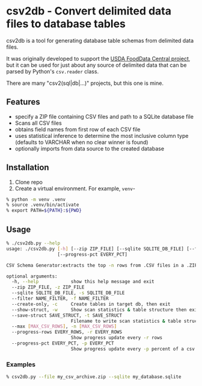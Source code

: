 # csv2db - Convert delimited data files to database tables

csv2db is a tool for generating database table schemas from delimited data files.

It was originally developed to support the [USDA FoodData Central project](https://fdc.nal.usda.gov/), but it can be used for just about any source of delimited data that can be parsed by Python's `csv.reader` class.

There are many "csv2(sql|db|...)" projects, but this one is mine.

## Features

* specify a ZIP file containing CSV files and path to a SQLite database file
* Scans all CSV files
* obtains field names from first row of each CSV file
* uses statistical inference to determine the most inclusive column type (defaults to VARCHAR when no clear winner is found)
* optionally imports from data source to the created database

## Installation
1. Clone repo
2. Create a virtual environment.  For example, `venv`-
```bash
% python -m venv .venv
% source .venv/bin/activate
% export PATH=${PATH}:${PWD}
```

## Usage
```bash
% ./csv2db.py --help
usage: ./csv2db.py [-h] [--zip ZIP_FILE] [--sqlite SQLITE_DB_FILE] [--filter NAME_FILTER] [--create-only] [--show-struct] [--save-struct SAVE_STRUCT] [--max [MAX_CSV_ROWS]] [--progress-rows EVERY_ROWS]
                   [--progress-pct EVERY_PCT]

CSV Schema Generator:extracts the top -n rows from .CSV files in a .ZIP archive.

optional arguments:
  -h, --help            show this help message and exit
  --zip ZIP_FILE, -z ZIP_FILE
  --sqlite SQLITE_DB_FILE, -s SQLITE_DB_FILE
  --filter NAME_FILTER, -f NAME_FILTER
  --create-only, -c     Create tables in target db, then exit
  --show-struct, -w     Show scan statistics & table structure then exit
  --save-struct SAVE_STRUCT, -t SAVE_STRUCT
                        Filename to write scan statistics & table structure, then exit
  --max [MAX_CSV_ROWS], -n [MAX_CSV_ROWS]
  --progress-rows EVERY_ROWS, -r EVERY_ROWS
                        Show progress update every -r rows
  --progress-pct EVERY_PCT, -p EVERY_PCT
                        Show progress update every -p percent of a csv file
```

### Examples

```bash
% csv2db.py --file my_csv_archive.zip --sqlite my_database.sqlite
```
